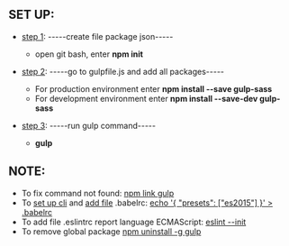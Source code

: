 ## SET UP:
- <u>step 1</u>: -----create file package json-----
  - open git bash, enter <b>npm init</b>


- <u>step 2</u>: -----go to gulpfile.js and add all packages-----
  - For production environment enter <b>npm install --save gulp-sass</b>
  - For development environment enter <b>npm install --save-dev gulp-sass</b>


- <u>step 3</u>: -----run gulp command-----
  - <b>gulp</b>


## NOTE:
+ To fix command not found: <a href="https://docs.npmjs.com/cli/link" target="_blank">npm link gulp</a>
+ To <a href="https://babeljs.io/docs/usage/cli/" target="_blank">set up cli</a> and <a href="https://babeljs.io/docs/usage/babelrc/" target="_blank">add file</a> .babelrc: <a href="http://www.programwitherik.com/understanding-the-babel-compiler-2016/" target="_blank">echo '{ "presets": ["es2015"] }' > .babelrc</a>
+ To add file .eslintrc report language ECMAScript: <a href="http://eslint.org/docs/user-guide/getting-started" target="_blank">eslint --init</a>
+ To remove global package <a href="https://docs.npmjs.com/getting-started/uninstalling-global-packages" target="_blank">npm uninstall -g gulp</a>